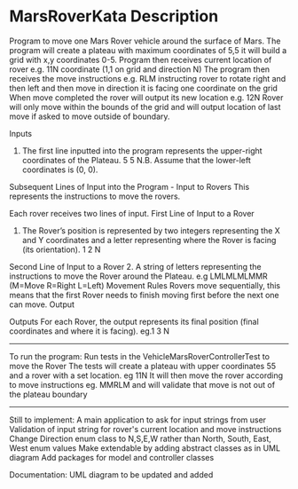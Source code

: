# MarsRoverKata Description
Program to move one Mars Rover vehicle around the surface of Mars.
The program will create a plateau with maximum coordinates of 5,5 it will build a grid with x,y coordinates 0-5. 
Program then receives current location of rover e.g. 11N coordinate (1,1 on grid and direction N)
The program then receives the move instructions e.g. RLM instructing rover to rotate right and then left and then move in direction it is facing one coordinate on the grid
When move completed the rover will output its new location e.g. 12N
Rover will only move within the bounds of the grid and will output location of last move if asked to move outside of boundary.

Inputs
1. The first line inputted into the program represents the upper-right coordinates of the Plateau. 5 5
N.B. Assume that the lower-left coordinates is (0, 0).

Subsequent Lines of Input into the Program - Input to Rovers
This represents the instructions to move the rovers.

Each rover receives two lines of input.
First Line of Input to a Rover
1. The Rover’s position is represented by two integers representing the X and Y coordinates and a letter representing where the Rover is facing (its
orientation). 1 2 N

Second Line of Input to a Rover
2. A string of letters representing the instructions to move the Rover around the Plateau. e.g LMLMLMLMMR (M=Move R=Right L=Left)
Movement Rules
Rovers move sequentially, this means that the first Rover needs to finish moving first before the next one can move.
Output

Outputs
For each Rover, the output represents its final position (final coordinates and where it is facing).
eg.1 3 N

**********************************************************************************************************

To run the program:
Run tests in the VehicleMarsRoverControllerTest to move the Rover
The tests will create a plateau with upper coordinates 55 and a rover with a set location. eg 11N
It will then move the rover according to move instructions eg. MMRLM and will validate that move is not out of the plateau boundary

**********************************************************************************************************

Still to implement:
A main application to ask for input strings from user
Validation of input string for rover's current location and move instructions
Change Direction enum class to N,S,E,W rather than North, South, East, West enum values
Make extendable by adding abstract classes as in UML diagram
Add packages for model and controller classes

Documentation:
UML diagram to be updated and added

